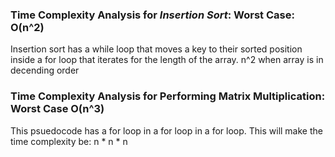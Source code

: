 ### Time Complexity Analysis for ***Insertion Sort***: Worst Case: O(n^2)
Insertion sort has a while loop that moves a key to their sorted position inside a for loop that iterates for the length of the array. n^2 when array is in decending order


### Time Complexity Analysis for Performing Matrix Multiplication: Worst Case O(n^3)
This psuedocode has a for loop in a for loop in a for loop. This will make the time complexity be: n * n * n
